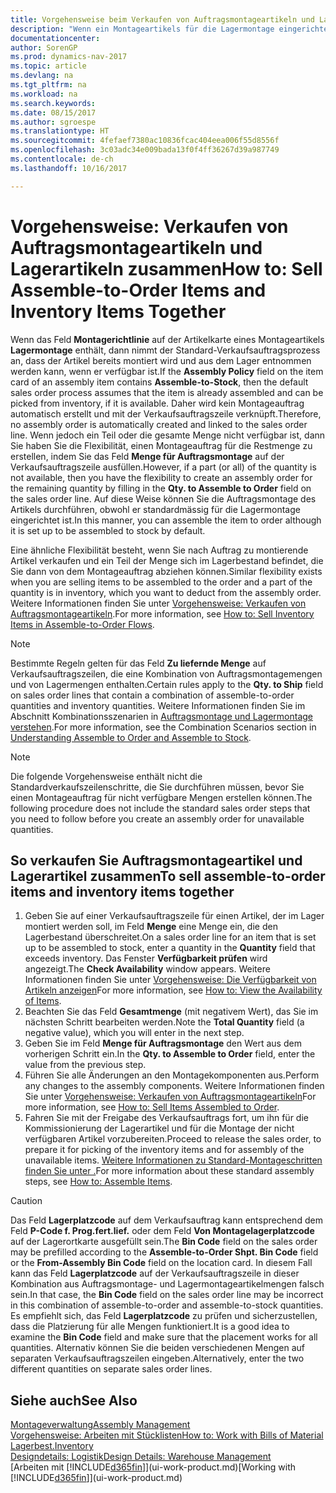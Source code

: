 ```yaml
---
title: Vorgehensweise beim Verkaufen von Auftragsmontageartikeln und Lagerartikeln zusammen
description: "Wenn ein Montageartikels für die Lagermontage eingerichtet ist, dann nimmt der Standard-Verkaufsauftragsprozess an, dass der Artikel bereits montiert wird und aus dem Lager entnommen werden kann, wenn er verfügbar ist. Wenn jedoch ein Teil oder die gesamte Menge nicht verfügbar ist, dann Sie haben Sie die Flexibilität, einen Montageauftrag für die Restmenge dynamisch zu erstellen."
documentationcenter: 
author: SorenGP
ms.prod: dynamics-nav-2017
ms.topic: article
ms.devlang: na
ms.tgt_pltfrm: na
ms.workload: na
ms.search.keywords: 
ms.date: 08/15/2017
ms.author: sgroespe
ms.translationtype: HT
ms.sourcegitcommit: 4fefaef7380ac10836fcac404eea006f55d8556f
ms.openlocfilehash: 3c03adc34e009bada13f0f4ff36267d39a987749
ms.contentlocale: de-ch
ms.lasthandoff: 10/16/2017

---
```

# <a name="how-to-sell-assemble-to-order-items-and-inventory-items-together"></a><span data-ttu-id="ba684-104">Vorgehensweise: Verkaufen von Auftragsmontageartikeln und Lagerartikeln zusammen</span><span class="sxs-lookup"><span data-stu-id="ba684-104">How to: Sell Assemble-to-Order Items and Inventory Items Together</span></span>
<span data-ttu-id="ba684-105">Wenn das Feld **Montagerichtlinie** auf der Artikelkarte eines Montageartikels **Lagermontage** enthält, dann nimmt der Standard-Verkaufsauftragsprozess an, dass der Artikel bereits montiert wird und aus dem Lager entnommen werden kann, wenn er verfügbar ist.</span><span class="sxs-lookup"><span data-stu-id="ba684-105">If the **Assembly Policy** field on the item card of an assembly item contains **Assemble-to-Stock**, then the default sales order process assumes that the item is already assembled and can be picked from inventory, if it is available.</span></span> <span data-ttu-id="ba684-106">Daher wird kein Montageauftrag automatisch erstellt und mit der Verkaufsauftragszeile verknüpft.</span><span class="sxs-lookup"><span data-stu-id="ba684-106">Therefore, no assembly order is automatically created and linked to the sales order line.</span></span> <span data-ttu-id="ba684-107">Wenn jedoch ein Teil oder die gesamte Menge nicht verfügbar ist, dann Sie haben Sie die Flexibilität, einen Montageauftrag für die Restmenge zu erstellen, indem Sie das Feld **Menge für Auftragsmontage** auf der Verkaufsauftragszeile ausfüllen.</span><span class="sxs-lookup"><span data-stu-id="ba684-107">However, if a part (or all) of the quantity is not available, then you have the flexibility to create an assembly order for the remaining quantity by filling in the **Qty. to Assemble to Order** field on the sales order line.</span></span> <span data-ttu-id="ba684-108">Auf diese Weise können Sie die Auftragsmontage des Artikels durchführen, obwohl er standardmässig für die Lagermontage eingerichtet ist.</span><span class="sxs-lookup"><span data-stu-id="ba684-108">In this manner, you can assemble the item to order although it is set up to be assembled to stock by default.</span></span>  

<span data-ttu-id="ba684-109">Eine ähnliche Flexibilität besteht, wenn Sie nach Auftrag zu montierende Artikel verkaufen und ein Teil der Menge sich im Lagerbestand befindet, die Sie dann von dem Montageauftrag abziehen können.</span><span class="sxs-lookup"><span data-stu-id="ba684-109">Similar flexibility exists when you are selling items to be assembled to the order and a part of the quantity is in inventory, which you want to deduct from the assembly order.</span></span> <span data-ttu-id="ba684-110">Weitere Informationen finden Sie unter [Vorgehensweise: Verkaufen von Auftragsmontageartikeln](assembly-how-to-sell-inventory-items-in-assemble-to-order-flows.md).</span><span class="sxs-lookup"><span data-stu-id="ba684-110">For more information, see [How to: Sell Inventory Items in Assemble-to-Order Flows](assembly-how-to-sell-inventory-items-in-assemble-to-order-flows.md).</span></span>  

> [!NOTE]  
>  <span data-ttu-id="ba684-111">Bestimmte Regeln gelten für das Feld **Zu liefernde Menge** auf Verkaufsauftragszeilen, die eine Kombination von Auftragsmontagemengen und von Lagermengen enthalten.</span><span class="sxs-lookup"><span data-stu-id="ba684-111">Certain rules apply to the **Qty. to Ship** field on sales order lines that contain a combination of assemble-to-order quantities and inventory quantities.</span></span> <span data-ttu-id="ba684-112">Weitere Informationen finden Sie im Abschnitt Kombinationsszenarien in [Auftragsmontage und Lagermontage verstehen](assembly-assemble-to-order-or-assemble-to-stock.md).</span><span class="sxs-lookup"><span data-stu-id="ba684-112">For more information, see the Combination Scenarios section in [Understanding Assemble to Order and Assemble to Stock](assembly-assemble-to-order-or-assemble-to-stock.md).</span></span>  

> [!NOTE]  
>  <span data-ttu-id="ba684-113">Die folgende Vorgehensweise enthält nicht die Standardverkaufszeilenschritte, die Sie durchführen müssen, bevor Sie einen Montageauftrag für nicht verfügbare Mengen erstellen können.</span><span class="sxs-lookup"><span data-stu-id="ba684-113">The following procedure does not include the standard sales order steps that you need to follow before you create an assembly order for unavailable quantities.</span></span>

## <a name="to-sell-assemble-to-order-items-and-inventory-items-together"></a><span data-ttu-id="ba684-114">So verkaufen Sie Auftragsmontageartikel und Lagerartikel zusammen</span><span class="sxs-lookup"><span data-stu-id="ba684-114">To sell assemble-to-order items and inventory items together</span></span>  
1.  <span data-ttu-id="ba684-115">Geben Sie auf einer Verkaufsauftragszeile für einen Artikel, der im Lager montiert werden soll, im Feld **Menge** eine Menge ein, die den Lagerbestand überschreitet.</span><span class="sxs-lookup"><span data-stu-id="ba684-115">On a sales order line for an item that is set up to be assembled to stock, enter a quantity in the **Quantity** field that exceeds inventory.</span></span> <span data-ttu-id="ba684-116">Das Fenster **Verfügbarkeit prüfen** wird angezeigt.</span><span class="sxs-lookup"><span data-stu-id="ba684-116">The **Check Availability** window appears.</span></span> <span data-ttu-id="ba684-117">Weitere Informationen finden Sie unter [Vorgehensweise: Die Verfügbarkeit von Artikeln anzeigen](inventory-how-availability-overview.md)</span><span class="sxs-lookup"><span data-stu-id="ba684-117">For more information, see [How to: View the Availability of Items](inventory-how-availability-overview.md).</span></span> 
2.  <span data-ttu-id="ba684-118">Beachten Sie das Feld **Gesamtmenge** (mit negativem Wert), das Sie im nächsten Schritt bearbeiten werden.</span><span class="sxs-lookup"><span data-stu-id="ba684-118">Note the **Total Quantity** field (a negative value), which you will enter in the next step.</span></span>  
3.  <span data-ttu-id="ba684-119">Geben Sie im Feld **Menge für Auftragsmontage** den Wert aus dem vorherigen Schritt ein.</span><span class="sxs-lookup"><span data-stu-id="ba684-119">In the **Qty. to Assemble to Order** field, enter the value from the previous step.</span></span>  
4.  <span data-ttu-id="ba684-120">Führen Sie alle Änderungen an den Montagekomponenten aus.</span><span class="sxs-lookup"><span data-stu-id="ba684-120">Perform any changes to the assembly components.</span></span> <span data-ttu-id="ba684-121">Weitere Informationen finden Sie unter [Vorgehensweise: Verkaufen von Auftragsmontageartikeln](assembly-how-to-sell-items-assembled-to-order.md)</span><span class="sxs-lookup"><span data-stu-id="ba684-121">For more information, see [How to: Sell Items Assembled to Order](assembly-how-to-sell-items-assembled-to-order.md).</span></span>  
5.  <span data-ttu-id="ba684-122">Fahren Sie mit der Freigabe des Verkaufsauftrags fort, um ihn für die Kommissionierung der Lagerartikel und für die Montage der nicht verfügbaren Artikel vorzubereiten.</span><span class="sxs-lookup"><span data-stu-id="ba684-122">Proceed to release the sales order, to prepare it for picking of the inventory items and for assembly of the unavailable items.</span></span> <span data-ttu-id="ba684-123">[Weitere Informationen zu Standard-Montageschritten finden Sie unter .](assembly-how-to-assemble-items.md)</span><span class="sxs-lookup"><span data-stu-id="ba684-123">For more information about these standard assembly steps, see [How to: Assemble Items](assembly-how-to-assemble-items.md).</span></span>  

> [!CAUTION]  
>  <span data-ttu-id="ba684-124">Das Feld **Lagerplatzcode** auf dem Verkaufsauftrag kann entsprechend dem Feld **P-Code f. Prog.fert.lief.** oder dem Feld **Von Montagelagerplatzcode** auf der Lagerortkarte ausgefüllt sein.</span><span class="sxs-lookup"><span data-stu-id="ba684-124">The **Bin Code** field on the sales order may be prefilled according to the **Assemble-to-Order Shpt. Bin Code** field or the **From-Assembly Bin Code** field on the location card.</span></span> <span data-ttu-id="ba684-125">In diesem Fall kann das Feld **Lagerplatzcode** auf der Verkaufsauftragszeile in dieser Kombination aus Auftragsmontage- und Lagermontageartikelmengen falsch sein.</span><span class="sxs-lookup"><span data-stu-id="ba684-125">In that case, the **Bin Code** field on the sales order line may be incorrect in this combination of assemble-to-order and assemble-to-stock quantities.</span></span> <span data-ttu-id="ba684-126">Es empfiehlt sich, das Feld **Lagerplatzcode** zu prüfen und sicherzustellen, dass die Platzierung für alle Mengen funktioniert.</span><span class="sxs-lookup"><span data-stu-id="ba684-126">It is a good idea to examine the **Bin Code** field and make sure that the placement works for all quantities.</span></span> <span data-ttu-id="ba684-127">Alternativ können Sie die beiden verschiedenen Mengen auf separaten Verkaufsauftragszeilen eingeben.</span><span class="sxs-lookup"><span data-stu-id="ba684-127">Alternatively, enter the two different quantities on separate sales order lines.</span></span>  

## <a name="see-also"></a><span data-ttu-id="ba684-128">Siehe auch</span><span class="sxs-lookup"><span data-stu-id="ba684-128">See Also</span></span>  
[<span data-ttu-id="ba684-129">Montageverwaltung</span><span class="sxs-lookup"><span data-stu-id="ba684-129">Assembly Management</span></span>](assembly-assemble-items.md)  
[<span data-ttu-id="ba684-130">Vorgehensweise: Arbeiten mit Stücklisten</span><span class="sxs-lookup"><span data-stu-id="ba684-130">How to: Work with Bills of Material</span></span>](inventory-how-work-BOMs.md)  
[<span data-ttu-id="ba684-131">Lagerbest.</span><span class="sxs-lookup"><span data-stu-id="ba684-131">Inventory</span></span>](inventory-manage-inventory.md)  
[<span data-ttu-id="ba684-132">Designdetails: Logistik</span><span class="sxs-lookup"><span data-stu-id="ba684-132">Design Details: Warehouse Management</span></span>](design-details-warehouse-management.md)  
<span data-ttu-id="ba684-133">[Arbeiten mit [!INCLUDE[d365fin](includes/d365fin_md.md)]](ui-work-product.md)</span><span class="sxs-lookup"><span data-stu-id="ba684-133">[Working with [!INCLUDE[d365fin](includes/d365fin_md.md)]](ui-work-product.md)</span></span>

